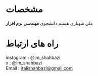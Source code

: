 # مشخصات

علی شهبازی هستم دانشجوی **مهندسی نرم افزار**

# راه های ارتباط

instagram : @im_shahbazi \
x : @im_shahbazi \
Email : iralishahbazi@gmail.com
